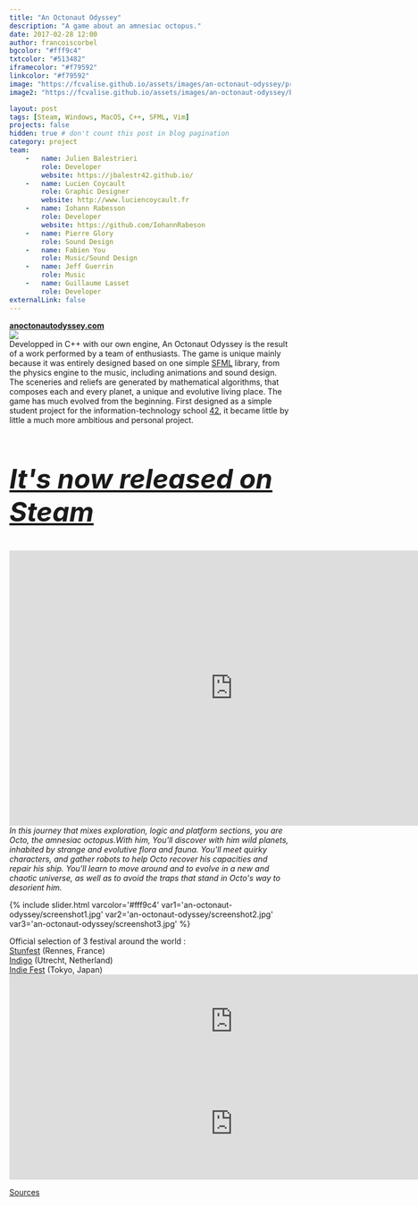```yaml
---
title: "An Octonaut Odyssey"
description: "A game about an amnesiac octopus."
date: 2017-02-28 12:00
author: francoiscorbel
bgcolor: "#fff9c4"
txtcolor: "#513482"
iframecolor: "#f79592"
linkcolor: "#f79592"
image: "https://fcvalise.github.io/assets/images/an-octonaut-odyssey/project.gif"
image2: "https://fcvalise.github.io/assets/images/an-octonaut-odyssey/banner.png"

layout: post
tags: [Steam, Windows, MacOS, C++, SFML, Vim]
projects: false
hidden: true # don't count this post in blog pagination
category: project
team:
    -   name: Julien Balestrieri
        role: Developer
        website: https://jbalestr42.github.io/
    -   name: Lucien Coycault
        role: Graphic Designer
        website: http://www.luciencoycault.fr
    -   name: Iohann Rabesson
        role: Developer
        website: https://github.com/IohannRabeson
    -   name: Pierre Glory
        role: Sound Design
    -   name: Fabien You
        role: Music/Sound Design
    -   name: Jeff Guerrin
        role: Music
    -   name: Guillaume Lasset
        role: Developer
externalLink: false
---
```

<div class="text general-margin">
<strong><a alt="anoctonautodyssey.com" href="https://anoctonautodyssey.com/" target="_blank">anoctonautodyssey.com</a></strong><br>
</div>

<img src="{{ site.url }}/assets/images/an-octonaut-odyssey/banner.png">

<div class="text justify general-margin">
Developped in C++ with our own engine, An Octonaut Odyssey is the result of a 
work performed by a team of enthusiasts. The game is unique mainly because it was 
entirely designed based on one simple <a alt="https://www.sfml-dev.org/" href="https://www.sfml-dev.org/" target="_blank">SFML</a> library, from the physics engine to the 
music, including animations and sound design.
</div>

<div class="text justify general-margin">
The sceneries and reliefs are generated by
mathematical algorithms, that composes each and every planet, a unique and evolutive 
living place. The game has much evolved from the beginning. First designed 
as a simple student project for the information-technology school
<a alt="https://en.wikipedia.org/wiki/42_(school)" href="https://en.wikipedia.org/wiki/42_(school)" target="_blank">42</a>, it became 
little by little a much more ambitious and personal project.
</div>

<div class="text general-margin"><h2 style="font-size: 3rem;"><i>
<a alt="http://store.steampowered.com/app/566320/An_Octonaut_Odyssey/" href="http://store.steampowered.com/app/566320/An_Octonaut_Odyssey/" target="_blank">It's now released on Steam</a>
</i></h2></div>

<div class="video general-margin">
    <iframe width="800" height="492" src="https://www.youtube.com/embed/dAnAuwoRoA0?modestbranding=1&autohide=1&showinfo=0&controls=0&rel=0" frameborder="0" allowfullscreen></iframe>
</div>

<div class="text justify general-margin"><i>
In this journey that mixes exploration, logic and platform sections, you are Octo, 
the amnesiac octopus.With him, You'll discover with him wild planets, inhabited by strange 
and evolutive flora and fauna. You'll meet quirky characters, and gather robots to 
help Octo recover his capacities and repair his ship. You'll learn to move around 
and to evolve in a new and chaotic universe, as well as to avoid the traps that 
stand in Octo's way to desorient him.
</i></div>

{% include slider.html varcolor='#fff9c4' var1='an-octonaut-odyssey/screenshot1.jpg' var2='an-octonaut-odyssey/screenshot2.jpg' var3='an-octonaut-odyssey/screenshot3.jpg' %}

<div class="text general-margin">
Official selection of 3 festival around the world :<br>
<a href="http://indie.stunfest.fr/2016/" href="http://indie.stunfest.fr/2016/" target="_blank">Stunfest</a> (Rennes, France)<br>
<a alt="https://www.dutchgamegarden.nl/indigo/" href="https://www.dutchgamegarden.nl/indigo/" target="_blank">Indigo</a> (Utrecht, Netherland)<br>
<a alt="http://tokyosandbox.com/tif/" href="http://tokyosandbox.com/tif/" target="_blank">Indie Fest</a> (Tokyo, Japan)
</div>

<div class="general-margin">
    <iframe frameborder="0" src="https://itch.io/embed/123472?bg_color=fff9c4&amp;fg_color=513482&amp;link_color=f79592&amp;border_color=cec893" width="800" height="167"></iframe>
</div>

<div class="general-margin">
    <iframe src="https://store.steampowered.com/widget/566320/" frameborder="0" width="800" height="200" style="background: #262626"></iframe>
</div>

<a alt="github.com/fcvalise/AnOctonautOdyssey" href="https://github.com/fcvalise/AnOctonautOdyssey" target="_blank">Sources</a>

